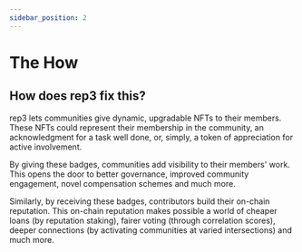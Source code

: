 ```yaml
---
sidebar_position: 2
---
```


# The How

## How does rep3 fix this?

rep3 lets communities give dynamic, upgradable NFTs to their members. These NFTs could represent their membership in the community, an acknowledgment for a task well done, or, simply, a token of appreciation for active involvement.

By giving these badges, communities add visibility to their members' work. This opens the door to better governance, improved community engagement, novel compensation schemes and much more.

Similarly, by receiving these badges, contributors build their on-chain reputation. This on-chain reputation makes possible a world of cheaper loans (by reputation staking), fairer voting (through correlation scores), deeper connections (by activating communities at varied intersections) and much more.